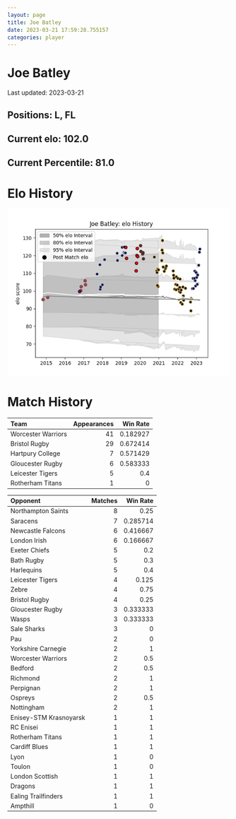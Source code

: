 ```yaml
---  
layout: page  
title: Joe Batley  
date: 2023-03-21 17:59:28.755157  
categories: player  
---
```

# Joe Batley


Last updated: 2023-03-21
## Positions: L, FL

## Current elo: 102.0

## Current Percentile: 81.0

# Elo History


![elo history](history_JoeBatley.png)
# Match History


| Team               |   Appearances |   Win Rate |
|:-------------------|--------------:|-----------:|
| Worcester Warriors |            41 |   0.182927 |
| Bristol Rugby      |            29 |   0.672414 |
| Hartpury College   |             7 |   0.571429 |
| Gloucester Rugby   |             6 |   0.583333 |
| Leicester Tigers   |             5 |   0.4      |
| Rotherham Titans   |             1 |   0        |

| Opponent               |   Matches |   Win Rate |
|:-----------------------|----------:|-----------:|
| Northampton Saints     |         8 |   0.25     |
| Saracens               |         7 |   0.285714 |
| Newcastle Falcons      |         6 |   0.416667 |
| London Irish           |         6 |   0.166667 |
| Exeter Chiefs          |         5 |   0.2      |
| Bath Rugby             |         5 |   0.3      |
| Harlequins             |         5 |   0.4      |
| Leicester Tigers       |         4 |   0.125    |
| Zebre                  |         4 |   0.75     |
| Bristol Rugby          |         4 |   0.25     |
| Gloucester Rugby       |         3 |   0.333333 |
| Wasps                  |         3 |   0.333333 |
| Sale Sharks            |         3 |   0        |
| Pau                    |         2 |   0        |
| Yorkshire Carnegie     |         2 |   1        |
| Worcester Warriors     |         2 |   0.5      |
| Bedford                |         2 |   0.5      |
| Richmond               |         2 |   1        |
| Perpignan              |         2 |   1        |
| Ospreys                |         2 |   0.5      |
| Nottingham             |         2 |   1        |
| Enisey-STM Krasnoyarsk |         1 |   1        |
| RC Enisei              |         1 |   1        |
| Rotherham Titans       |         1 |   1        |
| Cardiff Blues          |         1 |   1        |
| Lyon                   |         1 |   0        |
| Toulon                 |         1 |   0        |
| London Scottish        |         1 |   1        |
| Dragons                |         1 |   1        |
| Ealing Trailfinders    |         1 |   1        |
| Ampthill               |         1 |   0        |